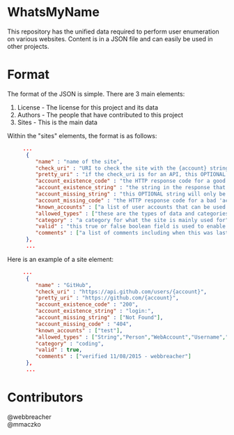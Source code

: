 # WhatsMyName
This repository has the unified data required to perform user enumeration on various websites. Content is in a JSON file and can easily be used in other projects.

# Format
The format of the JSON is simple. There are 3 main elements:

1. License - The license for this project and its data
2. Authors - The people that have contributed to this project
3. Sites - This is the main data

Within the "sites" elements, the format is as follows:

```json
     ...
      {
         "name" : "name of the site",
         "check_uri" : "URI to check the site with the {account} string replaced by a username",
         "pretty_uri" : "if the check_uri is for an API, this OPTIONAL element can show a human-readable page",
         "account_existence_code" : "the HTTP response code for a good 'account is there' response",
         "account_existence_string" : "the string in the response that we look for for a good response",
         "account_missing_string" : "this OPTIONAL string will only be in the response if there is no account found ",
         "account_missing_code" : "the HTTP response code for a bad 'account is not there' response",
         "known_accounts" : ["a list of user accounts that can be used to test","for user enumeration"],
         "allowed_types" : ["these are the types of data and categories of the content"],
         "category" : "a category for what the site is mainly used for",
         "valid" : "this true or false boolean field is used to enable or disable this site element",
         "comments" : ["a list of comments including when this was last verified and outcomes"]
      },
      ...
```

Here is an example of a site element:

```json
     ...
      {
         "name" : "GitHub",
         "check_uri" : "https://api.github.com/users/{account}",
         "pretty_uri" : "https://github.com/{account}",
         "account_existence_code" : "200",
         "account_existence_string" : "login:",
         "account_missing_string" : ["Not Found"],
         "account_missing_code" : "404",
         "known_accounts" : ["test"],
         "allowed_types" : ["String","Person","WebAccount","Username","Organization"],
         "category" : "coding",
         "valid" : true,
         "comments" : ["verified 11/08/2015 - webbreacher"]
      },
      ...
```


# Contributors
@webbreacher<br>
@mmaczko
